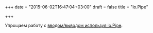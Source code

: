 +++
date = "2015-06-02T16:47:04+03:00"
draft = false
title = "io.Pipe"

+++

<p>Упрощаем работу с <a href="http://garbagecollected.org/2015/05/30/io-with-go-io-pipe/">вводом/выводом используя io.Pipe</a>.</p>

